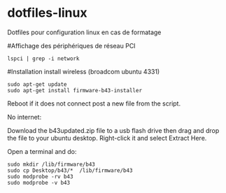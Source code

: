 # dotfiles-linux
Dotfiles pour configuration linux en cas de formatage

#Affichage des périphériques de réseau PCI
```
lspci | grep -i network
```

#Installation install wireless (broadcom ubuntu 4331)
```
sudo apt-get update
sudo apt-get install firmware-b43-installer
```
Reboot if it does not connect post a new file from the script.

No internet:

Download the b43updated.zip file to a usb flash drive then drag and drop the file to your ubuntu desktop. Right-click it and select Extract Here.

Open a terminal and do:
```
sudo mkdir /lib/firmware/b43
sudo cp Desktop/b43/*  /lib/firmware/b43
sudo modprobe -rv b43 
sudo modprobe -v b43
```
